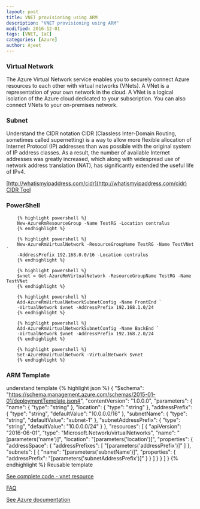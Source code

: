 ```yaml
---
layout: post
title: VNET provisioning using ARM
description: "VNET provisioning using ARM"
modified: 2016-12-01
tags: [VNET, IaC]
categories: [Azure]
author: Ajeet
---
```

### Virtual Network
The Azure Virtual Network service enables you to securely connect Azure resources to each other with virtual networks (VNets). A VNet is a representation of your own network in the cloud. A VNet is a logical isolation of the Azure cloud dedicated to your subscription. You can also connect VNets to your on-premises network.

### Subnet

Understand the CIDR notation
        CIDR (Classless Inter-Domain Routing, sometimes called supernetting) is a way to allow more flexible allocation of Internet Protocol (IP) addresses than was possible with the original system of IP address classes. As a result, the number of available Internet addresses was greatly increased, which along with widespread use of network address translation (NAT), has significantly extended the useful life of IPv4.

[http://whatismyipaddress.com/cidr](http://whatismyipaddress.com/cidr)
[CIDR Tool](http://www.ipaddressguide.com/cidr)

### PowerShell

        {% highlight powershell %}
        New-AzureRmResourceGroup -Name TestRG -Location centralus
        {% endhighlight %}

        {% highlight powershell %}
        New-AzureRmVirtualNetwork -ResourceGroupName TestRG -Name TestVNet `
        -AddressPrefix 192.168.0.0/16 -Location centralus
        {% endhighlight %}

        {% highlight powershell %}
        $vnet = Get-AzureRmVirtualNetwork -ResourceGroupName TestRG -Name TestVNet
        {% endhighlight %}

        {% highlight powershell %}
        Add-AzureRmVirtualNetworkSubnetConfig -Name FrontEnd `
        -VirtualNetwork $vnet -AddressPrefix 192.168.1.0/24
        {% endhighlight %}

        {% highlight powershell %}
        Add-AzureRmVirtualNetworkSubnetConfig -Name BackEnd `
        -VirtualNetwork $vnet -AddressPrefix 192.168.2.0/24
        {% endhighlight %}

        {% highlight powershell %}
        Set-AzureRmVirtualNetwork -VirtualNetwork $vnet
        {% endhighlight %}

### ARM Template
understand template
   {% highlight json %}
{
    "$schema": "https://schema.management.azure.com/schemas/2015-01-01/deploymentTemplate.json#",
    "contentVersion": "1.0.0.0",
    "parameters": {
        "name": {
            "type": "string"
        },
        "location": {
            "type": "string"
        },
        "addressPrefix": {
            "type": "string",
            "defaultValue": "10.0.0.0/16"
        },
        "subnetName": {
            "type": "string",
            "defaultValue": "subnet-1"
        },
        "subnetAddressPrefix": {
            "type": "string",
            "defaultValue": "10.0.0.0/24"
        }
    },
    "resources": [
        {
            "apiVersion": "2016-06-01",
            "type": "Microsoft.Network/virtualNetworks",
            "name": "[parameters('name')]",
            "location": "[parameters('location')]",
            "properties": {
                "addressSpace": {
                    "addressPrefixes": [
                        "[parameters('addressPrefix')]"
                    ]
                },
                "subnets": [
                    {
                        "name": "[parameters('subnetName')]",
                        "properties": {
                            "addressPrefix": "[parameters('subnetAddressPrefix')]"
                        }
                    }
                ]
            }
        }
    ]
}
   {% endhighlight %}
Reusable template

[See complete code - vnet resource](https://github.com/AjeetChouksey/resources/blob/master/network/azure365.vnet.json)

[FAQ](https://docs.microsoft.com/en-us/azure/virtual-network/virtual-networks-faq)

[See Azure documentation](https://docs.microsoft.com/en-us/azure/virtual-network/virtual-networks-overview)